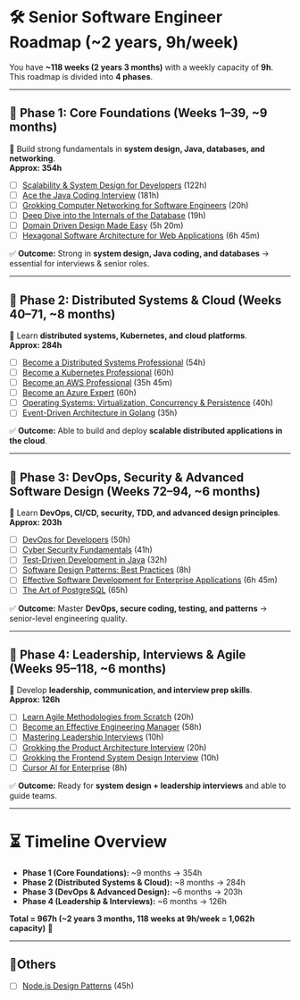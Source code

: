 # 🛠 Senior Software Engineer Roadmap (~2 years, 9h/week)

You have **~118 weeks (2 years 3 months)** with a weekly capacity of **9h**.  
This roadmap is divided into **4 phases**.

---

## 📍 Phase 1: Core Foundations (Weeks 1–39, ~9 months)
🔑 Build strong fundamentals in **system design, Java, databases, and networking**.  
**Approx: 354h**

- [ ] [Scalability & System Design for Developers](https://www.educative.io/path/scalability-system-design) (122h)  
- [ ] [Ace the Java Coding Interview](https://www.educative.io/path/ace-java-coding-interview) (181h)  
- [ ] [Grokking Computer Networking for Software Engineers](https://www.educative.io/courses/grokking-computer-networking) (20h)  
- [ ] [Deep Dive into the Internals of the Database](https://www.educative.io/courses/deep-dive-into-the-internals-of-the-database) (19h)  
- [ ] [Domain Driven Design Made Easy](https://www.educative.io/courses/domain-driven-design) (5h 20m)  
- [ ] [Hexagonal Software Architecture for Web Applications](https://www.educative.io/courses/hexagonal-architecture-web-apps) (6h 45m)  

✅ **Outcome:** Strong in **system design, Java coding, and databases** → essential for interviews & senior roles.

---

## 📍 Phase 2: Distributed Systems & Cloud (Weeks 40–71, ~8 months)
🔑 Learn **distributed systems, Kubernetes, and cloud platforms**.  
**Approx: 284h**

- [ ] [Become a Distributed Systems Professional](https://www.educative.io/path/become-a-distributed-systems-professional) (54h)  
- [ ] [Become a Kubernetes Professional](https://www.educative.io/path/become-a-kubernetes-professional) (60h)  
- [ ] [Become an AWS Professional](https://www.educative.io/path/become-an-aws-professional) (35h 45m)  
- [ ] [Become an Azure Expert](https://www.educative.io/path/become-an-azure-expert) (60h)  
- [ ] [Operating Systems: Virtualization, Concurrency & Persistence](https://www.educative.io/courses/operating-systems-virtualization-concurrency-persistence) (40h)  
- [ ] [Event-Driven Architecture in Golang](https://www.educative.io/courses/event-driven-architecture-in-golang) (35h)  

✅ **Outcome:** Able to build and deploy **scalable distributed applications in the cloud**.

---

## 📍 Phase 3: DevOps, Security & Advanced Software Design (Weeks 72–94, ~6 months)
🔑 Learn **DevOps, CI/CD, security, TDD, and advanced design principles**.  
**Approx: 203h**

- [ ] [DevOps for Developers](https://www.educative.io/path/devops-for-developers) (50h)  
- [ ] [Cyber Security Fundamentals](https://www.educative.io/path/cyber-security-fundamentals) (41h)  
- [ ] [Test-Driven Development in Java](https://www.educative.io/courses/test-driven-development-in-java) (32h)  
- [ ] [Software Design Patterns: Best Practices](https://www.educative.io/courses/software-design-patterns-best-practices) (8h)  
- [ ] [Effective Software Development for Enterprise Applications](https://www.educative.io/courses/effective-software-development-enterprise-applications) (6h 45m)  
- [ ] [The Art of PostgreSQL](https://www.educative.io/courses/the-art-of-postgresql) (65h)  

✅ **Outcome:** Master **DevOps, secure coding, testing, and patterns** → senior-level engineering quality.

---

## 📍 Phase 4: Leadership, Interviews & Agile (Weeks 95–118, ~6 months)
🔑 Develop **leadership, communication, and interview prep skills**.  
**Approx: 126h**

- [ ] [Learn Agile Methodologies from Scratch](https://www.educative.io/courses/learn-agile-methodologies-from-scratch) (20h)  
- [ ] [Become an Effective Engineering Manager](https://www.educative.io/path/become-an-effective-engineering-manager-path) (58h)  
- [ ] [Mastering Leadership Interviews](https://www.educative.io/courses/mastering-leadership-interviews) (10h)  
- [ ] [Grokking the Product Architecture Interview](https://www.educative.io/courses/grokking-the-product-architecture-interview) (20h)  
- [ ] [Grokking the Frontend System Design Interview](https://www.educative.io/courses/grokking-frontend-system-design-interview) (10h)  
- [ ] [Cursor AI for Enterprise](https://www.educative.io/courses/advanced-cursor-ai) (8h)  

✅ **Outcome:** Ready for **system design + leadership interviews** and able to guide teams.

---

# ⏳ Timeline Overview
- **Phase 1 (Core Foundations):** ~9 months → 354h  
- **Phase 2 (Distributed Systems & Cloud):** ~8 months → 284h  
- **Phase 3 (DevOps & Advanced Design):** ~6 months → 203h  
- **Phase 4 (Leadership & Interviews):** ~6 months → 126h  

**Total = 967h (~2 years 3 months, 118 weeks at 9h/week = 1,062h capacity)** 🎯

---

## 📍Others

- [ ] [Node.js Design Patterns](https://www.educative.io/courses/nodejs-design-patterns) (45h) 
